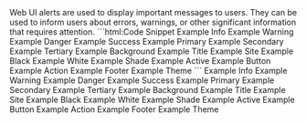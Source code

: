 
<webui-page-segment elevation="10">
    Web UI alerts are used to display important messages to users. They can be used to inform users about errors, warnings, or other significant information that requires attention.
</webui-page-segment>

<webui-side-by-side>
    ```html:Code Snippet
        <webui-alert show variant="info">Example Info</webui-alert>
        <webui-alert show variant="warning">Example Warning</webui-alert>
        <webui-alert show variant="danger">Example Danger</webui-alert>
        <webui-alert show variant="success">Example Success</webui-alert>
        <webui-alert show variant="primary">Example Primary</webui-alert>
        <webui-alert show variant="secondary">Example Secondary</webui-alert>
        <webui-alert show variant="tertiary">Example Tertiary</webui-alert>
        <webui-alert show variant="background">Example Background</webui-alert>
        <webui-alert show variant="title">Example Title</webui-alert>
        <webui-alert show variant="site">Example Site</webui-alert>
        <webui-alert show variant="black">Example Black</webui-alert>
        <webui-alert show variant="white">Example White</webui-alert>
        <webui-alert show variant="shade">Example Shade</webui-alert>
        <webui-alert show variant="active">Example Active</webui-alert>
        <webui-alert show variant="button">Example Button</webui-alert>
        <webui-alert show variant="action">Example Action</webui-alert>
        <webui-alert show variant="footer">Example Footer</webui-alert>
        <webui-alert show variant="theme">Example Theme</webui-alert>
    ```
    <webui-page-segment elevation="10">
        <webui-alert show variant="info">Example Info</webui-alert>
        <webui-alert show variant="warning">Example Warning</webui-alert>
        <webui-alert show variant="danger">Example Danger</webui-alert>
        <webui-alert show variant="success">Example Success</webui-alert>
        <webui-alert show variant="primary">Example Primary</webui-alert>
        <webui-alert show variant="secondary">Example Secondary</webui-alert>
        <webui-alert show variant="tertiary">Example Tertiary</webui-alert>
        <webui-alert show variant="background">Example Background</webui-alert>
        <webui-alert show variant="title">Example Title</webui-alert>
        <webui-alert show variant="site">Example Site</webui-alert>
        <webui-alert show variant="black">Example Black</webui-alert>
        <webui-alert show variant="white">Example White</webui-alert>
        <webui-alert show variant="shade">Example Shade</webui-alert>
        <webui-alert show variant="active">Example Active</webui-alert>
        <webui-alert show variant="button">Example Button</webui-alert>
        <webui-alert show variant="action">Example Action</webui-alert>
        <webui-alert show variant="footer">Example Footer</webui-alert>
        <webui-alert show variant="theme">Example Theme</webui-alert>
    </webui-page-segment>
</webui-side-by-side>
